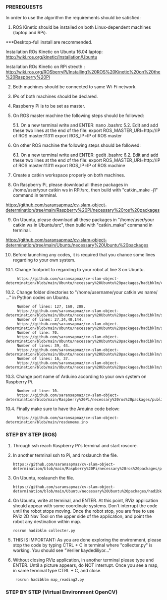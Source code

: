 ### PREREQUESTS

In order to use the algorithm the requirements should be satisfied:

1. ROS Kinetic should be installed on both Linux-dependent machines (laptop and RPi).

***Desktop-full install are recommended. 

Installation ROs Kinetic on Ubuntu 16.04 laptop:
http://wiki.ros.org/kinetic/Installation/Ubuntu

Installation ROs Kinetic on RPi strecth :
http://wiki.ros.org/ROSberryPi/Installing%20ROS%20Kinetic%20on%20the%20Raspberry%20Pi

2. Both machines should be connected to same Wi-Fi network.
3. IPs of both machines should be declared.
4. Raspberry Pi is to be set as master.
5. On ROS master machine the following steps should be followed:

   5.1. On a new terminal write and ENTER:
        nano .bashrc
   5.2. Edit and add these two lines at the end of the file:
        export ROS_MASTER_URI=http://IP of ROS master:11311
        export ROS_IP=IP of ROS master

6. On other ROS machine the following steps should be followed:

   6.1. On a new terminal write and ENTER:
        gedit .bashrc
   6.2. Edit and add these two lines at the end of the file:
        export ROS_MASTER_URI=http://IP of ROS master:11311
        export ROS_IP=IP of ROS machine

7. Create a catkin workspace properly on both machines.
8. On Raspberry Pi, please download all these packages in /home/user/your catkin ws in RPi/src, then build with "catkin_make -j1" command in terminal.

https://github.com/saransapmaz/cv-slam-object-determination/tree/main/Raspberry%20Pi/necessary%20ros%20packages

9. On Ubuntu, please download all these packages in "/home/user/your catkin ws in Ubuntu/src", then build with "catkin_make" command in terminal.

https://github.com/saransapmaz/cv-slam-object-determination/tree/main/Ubuntu/necessary%20Ubuntu%20packages

10. Before launching any codes, it is required that you chance some lines regarding to your own system. 

   10.1. Change footprint to regarding to your robot at line 3 on Ubuntu.
   
         https://github.com/saransapmaz/cv-slam-object-determination/blob/main/Ubuntu/necessary%20Ubuntu%20packages/hadibklm/config/costmap_common_params.yaml

   10.2. Change folder directories to "/home/username/your catkin ws name/ ..." in Python codes on Ubuntu. 
   
         Number of lines: 127, 160, 208.
         https://github.com/saransapmaz/cv-slam-object-determination/blob/main/Ubuntu/necessary%20Ubuntu%20packages/hadibklm/scripts/collecter.py
         Number of lines: 27,34,40,144.
         https://github.com/saransapmaz/cv-slam-object-determination/blob/main/Ubuntu/necessary%20Ubuntu%20packages/hadibklm/scripts/yolo_.py
         Number of line: 70.
         https://github.com/saransapmaz/cv-slam-object-determination/blob/main/Ubuntu/necessary%20Ubuntu%20packages/hadibklm/scripts/map_reading2.py
         Number of lines: 39, 44.
         https://github.com/saransapmaz/cv-slam-object-determination/blob/main/Ubuntu/necessary%20Ubuntu%20packages/hadibklm/scripts/harita_matlib_kmean.py
         Number of lines: 16, 37.
         https://github.com/saransapmaz/cv-slam-object-determination/blob/main/Ubuntu/necessary%20Ubuntu%20packages/hadibklm/scripts/harita_matlib_.py
         
   10.3. Change port name of Arduino according to your own system on Raspberry Pi.
   
         Number of line: 10.
         https://github.com/saransapmaz/cv-slam-object-determination/blob/main/Raspberry%20Pi/necessary%20ros%20packages/publishalldata.launch
     
   10.4. Finally make sure to have the Arduino code below:
   
         https://github.com/saransapmaz/cv-slam-object-determination/blob/main/rosdeneme.ino
         
### STEP BY STEP (ROS)
         
1. Through ssh reach Raspberry Pi's terminal and start roscore.
2. In another terminal ssh to Pi, and roslaunch the file.

       https://github.com/saransapmaz/cv-slam-object-determination/blob/main/Raspberry%20Pi/necessary%20ros%20packages/publishalldata.launch
       
3. On Ubuntu, roslaunch the file.

       https://github.com/saransapmaz/cv-slam-object-determination/blob/main/Ubuntu/necessary%20Ubuntu%20packages/hadibklm/launch/harita_navigasyon.launch
       
4. On Ubuntu, write at terminal, and ENTER. At this point, RViz application should appear with some coordinate systems. Don't interrupt the code until the robot stops moving. Once the robot stop, you are free to use RViz 2D Nav Tool on the upper side of the application, and point the robot any destination within map.
       
       rosrun hadibklm collecter.py
         
5. THIS IS IMPORTANT: As you are done exploring the environment, please stop the code by typing CTRL + C in terminal where "collecter.py" is working. You should see "Veriler kaydediliyor..."
6. Without closing RViz application, in another terminal please type and ENTER. Until a picture appears, do NOT interrupt. Once you see a map, in same terminal type CTRL + C, and close.

        rosrun hadibklm map_reading2.py
       
### STEP BY STEP (Virtual Environment OpenCV)
       


